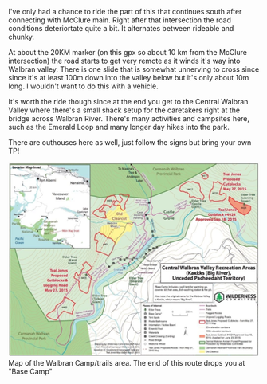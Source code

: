 I've only had a chance to ride the part of this that continues south after connecting with McClure main. Right after that intersection the road conditions deteriortate quite a bit. It alternates between rideable and chunky. 

At about the 20KM marker (on this gpx so about 10 km from the McClure intersection) the road starts to get very remote as it winds it's way into Walbran valley. There is one slide that is somewhat unnerving to cross since since it's at least 100m down into the valley below but it's only about 10m long. I wouldn't want to do this with a vehicle.

It's worth the ride though since at the end you get to the Central Walbran Valley where there's a small shack setup for the caretakers right at the bridge across Walbran River. There's many activities and campsites here, such as the Emerald Loop and many longer day hikes into the park.

There are outhouses here as well, just follow the signs but bring your own TP!

![Photo](resources/img/walbran-valley-1.jpg)
Map of the Walbran Camp/trails area. The end of this route drops you at "Base Camp"